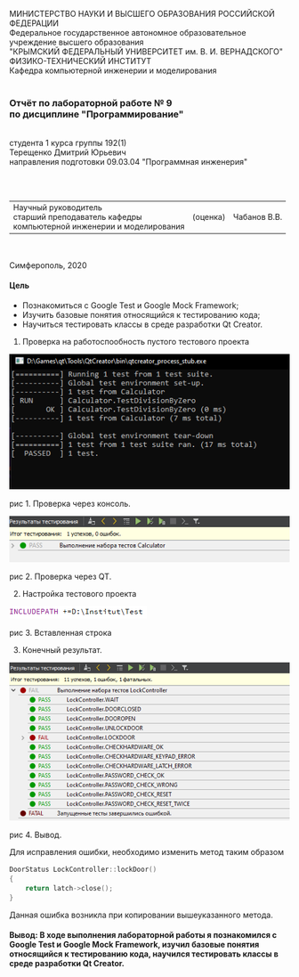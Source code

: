 МИНИСТЕРСТВО НАУКИ  И ВЫСШЕГО ОБРАЗОВАНИЯ РОССИЙСКОЙ ФЕДЕРАЦИИ  
Федеральное государственное автономное образовательное учреждение высшего образования  
"КРЫМСКИЙ ФЕДЕРАЛЬНЫЙ УНИВЕРСИТЕТ им. В. И. ВЕРНАДСКОГО"  
ФИЗИКО-ТЕХНИЧЕСКИЙ ИНСТИТУТ  
Кафедра компьютерной инженерии и моделирования
<br/><br/>
### Отчёт по лабораторной работе № 9<br/> по дисциплине "Программирование"
<br/>
​
студента 1 курса группы 192(1)  
<br/>Терещенко Дмитрий Юрьевич
<br/>направления подготовки 09.03.04 "Программная инженерия"

<br/><br/>
<table>
<tr><td>Научный руководитель<br/> старший преподаватель кафедры<br/> компьютерной инженерии и моделирования</td>
<td>(оценка)</td>
<td>Чабанов В.В.</td>
</tr>
</table>
<br/><br/>
​
Симферополь, 2020

#### Цель
* Познакомиться с Google Test и Google Mock Framework;
* Изучить базовые понятия относящийся к тестированию кода;
* Научиться тестировать классы в среде разработки Qt Creator.

1. Проверка на работоспообность пустого тестового проекта

![](https://github.com/dmirter/Tereshenko/blob/master/Laboratory%209/img/1.png)

рис 1. Проверка через консоль.

![](https://github.com/dmirter/Tereshenko/blob/master/Laboratory%209/img/2.png)

рис 2. Проверка через QT.

2. Настройка тестового проекта

![](https://github.com/dmirter/Tereshenko/blob/master/Laboratory%209/img/4.png)

рис 3. Вставленная строка

3. Конечный результат.

![](https://github.com/dmirter/Tereshenko/blob/master/Laboratory%209/img/3.png)

рис 4. Вывод.

Для исправления ошибки, необходимо изменить метод таким образом<br>
```C++
DoorStatus LockController::lockDoor()
{
    return latch->close();
}
```
 Данная ошибка возникла при копировании вышеуказанного метода.

#### Вывод: В ходе выполнения лабораторной работы я познакомился с Google Test и Google Mock Framework, изучил базовые понятия относящийся к тестированию кода, научился тестировать классы в среде разработки Qt Creator.

